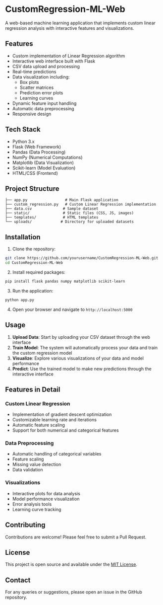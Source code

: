 # CustomRegression-ML-Web

A web-based machine learning application that implements custom linear regression analysis with interactive features and visualizations.

## Features

- Custom implementation of Linear Regression algorithm
- Interactive web interface built with Flask
- CSV data upload and processing
- Real-time predictions
- Data visualization including:
  - Box plots
  - Scatter matrices
  - Prediction error plots
  - Learning curves
- Dynamic feature input handling
- Automatic data preprocessing
- Responsive design

## Tech Stack

- Python 3.x
- Flask (Web Framework)
- Pandas (Data Processing)
- NumPy (Numerical Computations)
- Matplotlib (Data Visualization)
- Scikit-learn (Model Evaluation)
- HTML/CSS (Frontend)

## Project Structure

```
├── app.py                 # Main Flask application
├── custom_regression.py   # Custom Linear Regression implementation
├── data.csv              # Sample dataset
├── static/               # Static files (CSS, JS, images)
├── templates/            # HTML templates
└── uploads/             # Directory for uploaded datasets
```

## Installation

1. Clone the repository:
```bash
git clone https://github.com/yourusername/CustomRegression-ML-Web.git
cd CustomRegression-ML-Web
```

2. Install required packages:
```bash
pip install flask pandas numpy matplotlib scikit-learn
```

3. Run the application:
```bash
python app.py
```

4. Open your browser and navigate to `http://localhost:5000`

## Usage

1. **Upload Data**: Start by uploading your CSV dataset through the web interface
2. **Train Model**: The system will automatically process your data and train the custom regression model
3. **Visualize**: Explore various visualizations of your data and model performance
4. **Predict**: Use the trained model to make new predictions through the interactive interface

## Features in Detail

### Custom Linear Regression
- Implementation of gradient descent optimization
- Customizable learning rate and iterations
- Automatic feature scaling
- Support for both numerical and categorical features

### Data Preprocessing
- Automatic handling of categorical variables
- Feature scaling
- Missing value detection
- Data validation

### Visualizations
- Interactive plots for data analysis
- Model performance visualization
- Error analysis tools
- Learning curve tracking

## Contributing

Contributions are welcome! Please feel free to submit a Pull Request.

## License

This project is open source and available under the [MIT License](LICENSE).

## Contact

For any queries or suggestions, please open an issue in the GitHub repository. 